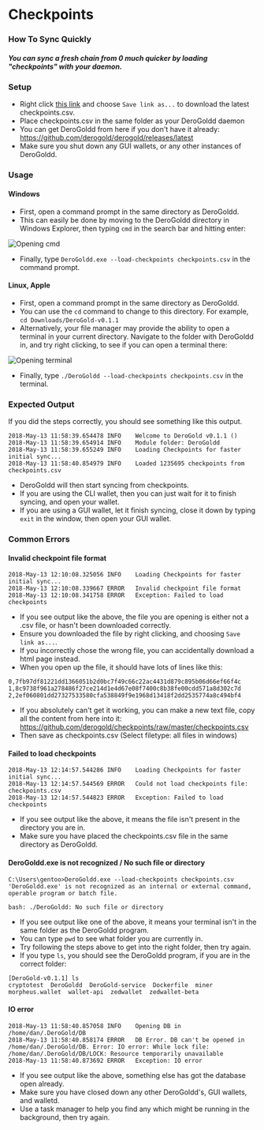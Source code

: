 # Checkpoints
### How To Sync Quickly
##### You can sync a fresh chain from 0 much quicker by loading "checkpoints" with your daemon.

### Setup

- Right click [this link](https://github.com/derogold/checkpoints/raw/master/checkpoints.csv) and choose `Save link as...` to download the latest checkpoints.csv.
- Place checkpoints.csv in the same folder as your DeroGoldd daemon
- You can get DeroGoldd from here if you don't have it already: https://github.com/derogold/derogold/releases/latest
- Make sure you shut down any GUI wallets, or any other instances of DeroGoldd.

### Usage

#### Windows

- First, open a command prompt in the same directory as DeroGoldd.
- This can easily be done by moving to the DeroGoldd directory in Windows Explorer, then typing `cmd` in the search bar and hitting enter:

![Opening cmd](https://i.imgur.com/QoNwYtB.png)
- Finally, type `DeroGoldd.exe --load-checkpoints checkpoints.csv` in the command prompt.

#### Linux, Apple

- First, open a command prompt in the same directory as DeroGoldd.
- You can use the `cd` command to change to this directory. For example, `cd Downloads/DeroGold-v0.1.1`
- Alternatively, your file manager may provide the ability to open a terminal in your current directory. Navigate to the folder with DeroGoldd in, and try right clicking, to see if you can open a terminal there:

![Opening terminal](https://i.imgur.com/Rd5TmQc.png)

- Finally, type `./DeroGoldd --load-checkpoints checkpoints.csv` in the terminal.

### Expected Output

If you did the steps correctly, you should see something like this output.

```
2018-May-13 11:58:39.654478 INFO    Welcome to DeroGold v0.1.1 ()
2018-May-13 11:58:39.654914 INFO    Module folder: DeroGoldd
2018-May-13 11:58:39.655249 INFO    Loading Checkpoints for faster initial sync...
2018-May-13 11:58:40.854979 INFO    Loaded 1235695 checkpoints from checkpoints.csv
```

- DeroGoldd will then start syncing from checkpoints.
- If you are using the CLI wallet, then you can just wait for it to finish syncing, and open your wallet.
- If you are using a GUI wallet, let it finish syncing, close it down by typing `exit` in the window, then open your GUI wallet.

### Common Errors

#### Invalid checkpoint file format

```
2018-May-13 12:10:08.325056 INFO    Loading Checkpoints for faster initial sync...
2018-May-13 12:10:08.339667 ERROR   Invalid checkpoint file format
2018-May-13 12:10:08.341758 ERROR   Exception: Failed to load checkpoints
```

- If you see output like the above, the file you are opening is either not a .csv file, or hasn't been downloaded correctly.
- Ensure you downloaded the file by right clicking, and choosing `Save link as...`.
- If you incorrectly chose the wrong file, you can accidentally  download a html page instead.
- When you open up the file, it should have lots of lines like this:

```
0,7fb97df81221dd1366051b2d0bc7f49c66c22ac4431d879c895b06d66ef66f4c
1,8c9738f961a278486f27ce214d1e4d67e08f7400c8b38fe00cdd571a8d302c7d
2,2ef060801dd27327533580cfa538849f9e1968d13418f2dd2535774a8c494bf4
```

- If you absolutely can't get it working, you can make a new text file, copy all the content from here into it: https://github.com/derogold/checkpoints/raw/master/checkpoints.csv
- Then save as checkpoints.csv (Select filetype: all files in windows)

#### Failed to load checkpoints

```
2018-May-13 12:14:57.544286 INFO    Loading Checkpoints for faster initial sync...
2018-May-13 12:14:57.544569 ERROR   Could not load checkpoints file: checkpoints.csv
2018-May-13 12:14:57.544823 ERROR   Exception: Failed to load checkpoints
```

- If you see output like the above, it means the file isn't present in the directory you are in.
- Make sure you have placed the checkpoints.csv file in the same directory as DeroGoldd.

#### DeroGoldd.exe is not recognized / No such file or directory

```
C:\Users\gentoo>DeroGoldd.exe --load-checkpoints checkpoints.csv
'DeroGoldd.exe' is not recognized as an internal or external command,
operable program or batch file.
```

`bash: ./DeroGoldd: No such file or directory`

- If you see output like one of the above, it means your terminal isn't in the same folder as the DeroGoldd program.
- You can type `pwd` to see what folder you are currently in.
- Try following the steps above to get into the right folder, then try again.
- If you type `ls`, you should see the DeroGoldd program, if you are in the correct folder:

```
[DeroGold-v0.1.1] ls
cryptotest  DeroGoldd  DeroGold-service  Dockerfile  miner  morpheus.wallet  wallet-api  zedwallet  zedwallet-beta
```

#### IO error

```
2018-May-13 11:58:40.857058 INFO    Opening DB in /home/dan/.DeroGold/DB
2018-May-13 11:58:40.858174 ERROR   DB Error. DB can't be opened in /home/dan/.DeroGold/DB. Error: IO error: While lock file: /home/dan/.DeroGold/DB/LOCK: Resource temporarily unavailable
2018-May-13 11:58:40.873692 ERROR   Exception: IO error
```

- If you see output like the above, something else has got the database open already.
- Make sure you have closed down any other DeroGoldd's, GUI wallets, and walletd.
- Use a task manager to help you find any which might be running in the background, then try again.
